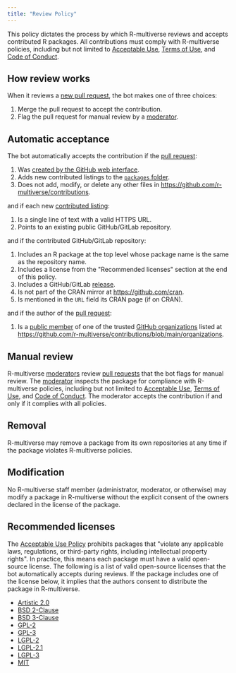 ```yaml
---
title: "Review Policy"
---
```


This policy dictates the process by which R-multiverse reviews and accepts contributed R packages.
All contributions must comply with R-multiverse policies, including but not limited to [Acceptable Use](aup.md), [Terms of Use](terms.md), and [Code of Conduct](conduct.md).

## How review works

When it reviews a [new pull request](https://github.com/r-multiverse/contributions/pulls), the bot makes one of three choices:

1. Merge the pull request to accept the contribution.
2. Flag the pull request for manual review by a [moderator](governance.md#moderator).

## Automatic acceptance

The bot automatically accepts the contribution if the [pull request](https://github.com/r-multiverse/contributions/pulls):

1. Was [created by the GitHub web interface](contributors.md).
1. Adds new contributed listings to the [`packages` folder](https://github.com/r-multiverse/contributions/tree/main/packages).
1. Does not add, modify, or delete any other files in <https://github.com/r-multiverse/contributions>.

and if each new [contributed listing](https://github.com/r-multiverse/contributions/tree/main/packages):

1. Is a single line of text with a valid HTTPS URL.
1. Points to an existing public GitHub/GitLab repository.

and if the contributed GitHub/GitLab repository:

1. Includes an R package at the top level whose package name is the same as the repository name.
1. Includes a license from the "Recommended licenses" section at the end of this policy.
1. Includes a GitHub/GitLab [release](https://docs.github.com/en/repositories/releasing-projects-on-github/about-releases).
1. Is not part of the CRAN mirror at <https://github.com/cran>.
1. Is mentioned in the `URL` field its CRAN page (if on CRAN).

and if the author of the [pull request](https://github.com/r-multiverse/contributions/pulls):

1. Is a [public member](https://docs.github.com/en/account-and-profile/setting-up-and-managing-your-personal-account-on-github/managing-your-membership-in-organizations/publicizing-or-hiding-organization-membership) of one of the trusted [GitHub organizations](https://docs.github.com/en/organizations/collaborating-with-groups-in-organizations/about-organizations) listed at <https://github.com/r-multiverse/contributions/blob/main/organizations>.

## Manual review

R-multiverse [moderators](governance.md#moderator) review [pull requests](https://github.com/r-multiverse/contributions/pulls) that the bot flags for manual review.
The [moderator](governance.md#moderator) inspects the package for compliance with R-multiverse policies, including but not limited to [Acceptable Use](aup.md), [Terms of Use](terms.md), and [Code of Conduct](conduct.md).
The moderator accepts the contribution if and only if it complies with all policies.

## Removal

R-multiverse may remove a package from its own repositories at any time if the package violates R-multiverse policies.

## Modification

No R-multiverse staff member (administrator, moderator, or otherwise) may modify a package in R-multiverse without the explicit consent of the owners declared in the license of the package.

## Recommended licenses

The [Acceptable Use Policy](aup.md) prohibits packages that "violate any applicable laws, regulations, or third-party rights, including intellectual property rights".
In practice, this means each package must have a valid open-source license.
The following is a list of valid open-source licenses that the bot automatically accepts during reviews.
If the package includes one of the license below, it implies that the authors consent to distribute the package in R-multiverse.

* [Artistic 2.0](https://opensource.org/license/artistic-2-0)
* [BSD 2-Clause](https://opensource.org/license/bsd-2-clause)
* [BSD 3-Clause](https://opensource.org/license/bsd-3-clause)
* [GPL-2](https://opensource.org/license/gpl-2-0)
* [GPL-3](https://opensource.org/license/gpl-3-0)
* [LGPL-2](https://opensource.org/license/lgpl-2-0)
* [LGPL-2.1](https://opensource.org/license/lgpl-2-1)
* [LGPL-3](https://opensource.org/license/lgpl-3-0)
* [MIT](https://opensource.org/license/mit)

